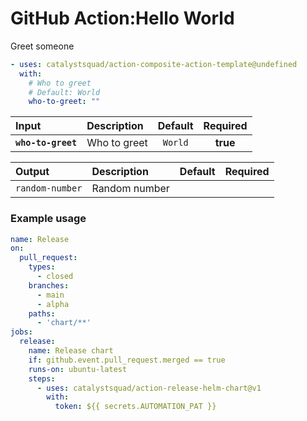 <!-- start title -->

# GitHub Action:Hello World

<!-- end title -->
<!-- start description -->

Greet someone

<!-- end description -->
<!-- start contents -->
<!-- end contents -->
<!-- start usage -->

```yaml
- uses: catalystsquad/action-composite-action-template@undefined
  with:
    # Who to greet
    # Default: World
    who-to-greet: ""
```

<!-- end usage -->
<!-- start inputs -->

| **Input**          | **Description** | **Default** | **Required** |
| :----------------- | :-------------- | :---------: | :----------: |
| **`who-to-greet`** | Who to greet    |   `World`   |   **true**   |

<!-- end inputs -->
<!-- start outputs -->

| **Output**      | **Description** | **Default** | **Required** |
| :-------------- | :-------------- | ----------- | ------------ |
| `random-number` | Random number   |             |              |

<!-- end outputs -->
<!-- start examples -->

### Example usage

```yaml
name: Release
on:
  pull_request:
    types:
      - closed
    branches:
      - main
      - alpha
    paths:
      - 'chart/**'
jobs:
  release:
    name: Release chart
    if: github.event.pull_request.merged == true
    runs-on: ubuntu-latest
    steps:
      - uses: catalystsquad/action-release-helm-chart@v1
        with:
          token: ${{ secrets.AUTOMATION_PAT }}
```

<!-- end examples -->
<!-- start [.github/ghdocs/examples/] -->
<!-- end [.github/ghdocs/examples/] -->
